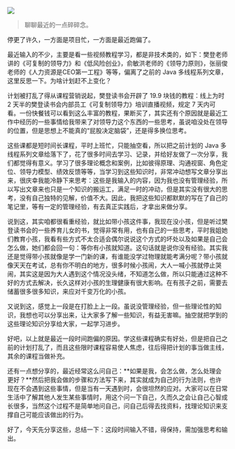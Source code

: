![](http://www.liebrother.com/upload/92329ef4a9e34593a49e5e984e0a1354_20190802_01.jpg) 

> 聊聊最近的一点碎碎念。

停更了许久，一方面是项目忙，一方面是最近跑偏了。

最近输入的不少，主要是看一些视频教程学习，都是非技术类的，如下：樊登老师讲的《可复制的领导力》和《低风险创业》，俞敏洪老师的《领导力原则》，张丽俊老师的《人力资源是CEO第一工程》等等，偏离了之前的 Java 多线程系列文章，这里反思一下。为啥计划赶不上变化？

计划被打乱了得从课程营销说起，樊登读书会开辟了 19.9 块钱的教程：线上为时 2 天半的樊登读书会内部员工《可复制领导力》培训直播视频，规定 7 天内可看。一份快餐钱可以看到这么丰富的教程，果断买了，其实还有个原因就是最近工作中经历的一些事情给我带来了对领导力这个东西的一些思考，虽说咱没处在领导的位置，但是思想上不能真的“屁股决定脑袋”，还是得多换位思考。

这些课都是短时间长课程，平时上班忙，只能抽空看，所以把之前计划的 Java 多线程系列文章给落下了，花了很多时间去学习、记录，并给好友做了一次分享，我们都觉得有意义。学习了很多理论概念和案例，比如彼得原理、沟通视窗、角色定位、领导力模型、绩效反馈等等，当学习到这些知识时，非常冲动想写文章分享出来，很庆幸我能冷静下来思考：这些是我输入的内容，因为我也没有管理经验，所以写出文章来也只是一个知识的搬运工，满足一时的冲动，但是其实没有很大的思考，没有自己独特的见解，价值不大。因此，我把这些知识都默默的写在了自己的笔记里，等有一定的管理经验，有去真正实践后，才拿出来做分享。

说到这，其实咱都很看重经验，就比如带小孩这件事，我现在没小孩，但是听过樊登读书会的一些养育儿女的书，觉得非常有用，也有自己的一些思考，平时我姐她们教育小孩，我看有些方式不太合适会偶尔说说这个方式的坏处以及如果是自己会怎么做，她们都会回一句：等你有小孩就知道。这句话就是说你没有经验。其实我还是觉得带小孩就像是学一门新的课，有谁能没学过物理就能考满分呢？带小孩就像天天在考试，总有你不明白的地方，很多时候小孩闹，大人一喊小孩就停止哭闹，其实这是因为大人遇到这个情况没头绪，不知道怎么做，所以只能通过这种不好的方式去解决，长久这样对小孩的生理健康有很大影响。在有孩子之前，需要去储蓄很多很多知识，来应对千变万化的小孩。

又说到这，感觉上一段是在打脸上上一段。虽说没管理经验，但一些理论性的知识，我想也可以分享出来，让大家多了解一些知识，有益无害嘛。抽空就把学到的这些理论知识分享给大家，一起学习进步。

好吧，以上就是最近一段时间跑偏的原因。学这些课程确实有好处，但是把自己之前的计划打乱了，而且这些限时课程容易使人焦虑，往后得把计划的事当做主线，其余的课程当做补充。

还有一点想分享的，最近经常这么问自己：**如果是我，会怎么做，怎么处理会更好？**然后把我会做的步骤和方法写下来，其实就成为自己的行为法则，也许现在不会遇到这些事情，但是当有一天遇到时，会很坦然的应对。大家可以在日常生活中了解其他人发生某些事情时，用这个问一下自己，久而久之会让自己心智成长很多，当然这个过程不是简单地问自己，问自己后得去找资料，找理论知识来支撑自己可能应该做出的行为。

好了，今天先分享这些，总结一下：这段时间输入不错，得保持，需加强思考和输出。
